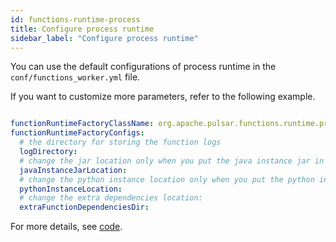 ```yaml
---
id: functions-runtime-process
title: Configure process runtime
sidebar_label: "Configure process runtime"
---
```


You can use the default configurations of process runtime in the `conf/functions_worker.yml` file.

If you want to customize more parameters, refer to the following example.

```yaml

functionRuntimeFactoryClassName: org.apache.pulsar.functions.runtime.process.ProcessRuntimeFactory
functionRuntimeFactoryConfigs:
  # the directory for storing the function logs
  logDirectory:
  # change the jar location only when you put the java instance jar in a different location
  javaInstanceJarLocation:
  # change the python instance location only when you put the python instance jar in a different location
  pythonInstanceLocation:
  # change the extra dependencies location:
  extraFunctionDependenciesDir:

```

For more details, see [code](https://github.com/apache/pulsar/blob/master/pulsar-functions/runtime/src/main/java/org/apache/pulsar/functions/runtime/process/ProcessRuntimeFactoryConfig.java).
